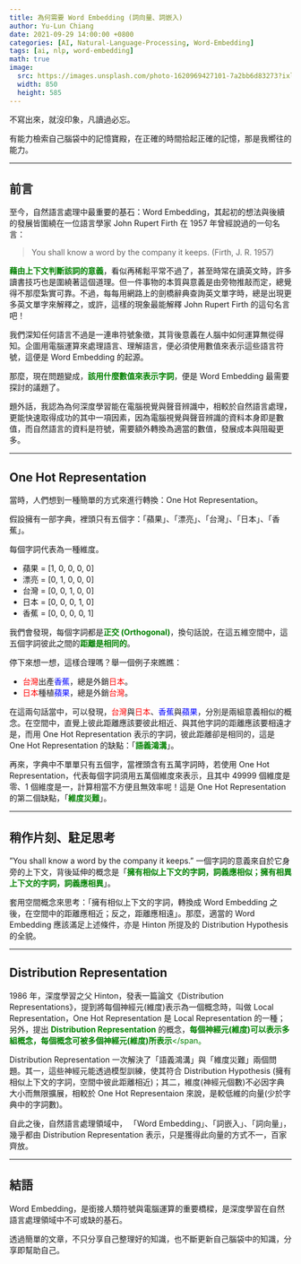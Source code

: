 ```yaml
---
title: 為何需要 Word Embedding (詞向量、詞嵌入)
author: Yu-Lun Chiang
date: 2021-09-29 14:00:00 +0800
categories: [AI, Natural-Language-Processing, Word-Embedding]
tags: [ai, nlp, word-embedding]
math: true
image:
  src: https://images.unsplash.com/photo-1620969427101-7a2bb6d83273?ixlib=rb-1.2.1&q=85&fm=jpg&crop=entropy&cs=srgb
  width: 850
  height: 585
---
```


不寫出來，就沒印象，凡讀過必忘。

有能力檢索自己腦袋中的記憶寶殿，在正確的時間拾起正確的記憶，那是我嚮往的能力。

---
## 前言

至今，自然語言處理中最重要的基石：Word Embedding，其起初的想法與後續的發展皆圍繞在一位語言學家 John Rupert Firth 在 1957 年曾經說過的一句名言：

> You shall know a word by the company it keeps. (Firth, J. R. 1957)

<span style="color:green">**藉由上下文判斷該詞的意義**</span>，看似再稀鬆平常不過了，甚至時常在讀英文時，許多讀書技巧也是圍繞著這個道理。但一件事物的本質與意義是由旁物推敲而定，總覺得不那麼紮實可靠。不過，每每用網路上的劍橋辭典查詢英文單字時，總是出現更多英文單字來解釋之，或許，這樣的現象最能解釋 John Rupert Firth 的這句名言吧！

我們深知任何語言不過是一連串符號象徵，其背後意義在人腦中如何運算無從得知。企圖用電腦運算來處理語言、理解語言，便必須使用數值來表示這些語言符號，這便是 Word Embedding 的起源。

那麼，現在問題變成，<span style="color:green">**該用什麼數值來表示字詞**</span>，便是 Word Embedding 最需要探討的議題了。

題外話，我認為為何深度學習能在電腦視覺與聲音辨識中，相較於自然語言處理，更能快速取得成功的其中一項因素，因為電腦視覺與聲音辨識的資料本身即是數值，而自然語言的資料是符號，需要額外轉換為適當的數值，發展成本與阻礙更多。


---
## One Hot Representation

當時，人們想到一種簡單的方式來進行轉換：One Hot Representation。

假設擁有一部字典，裡頭只有五個字：「蘋果」、「漂亮」、「台灣」、「日本」、「香蕉」。

每個字詞代表為一種維度。
- 蘋果 = [1, 0, 0, 0, 0]
- 漂亮 = [0, 1, 0, 0, 0]
- 台灣 = [0, 0, 1, 0, 0]
- 日本 = [0, 0, 0, 1, 0]
- 香蕉 = [0, 0, 0, 0, 1]

我們會發現，每個字詞都是<span style="color:green">**正交 (Orthogonal)**</span>，換句話說，在這五維空間中，這五個字詞彼此之間的<span style="color:green">**距離是相同的**</span>。

停下來想一想，這樣合理嗎？舉一個例子來瞧瞧：

- <span style="color:red">台灣</span>出產<span style="color:blue">香蕉</span>，總是外銷<span style="color:red">日本</span>。
- <span style="color:red">日本</span>種植<span style="color:blue">蘋果</span>，總是外銷<span style="color:red">台灣</span>。

在這兩句話當中，可以發現，<span style="color:red">台灣</span>與<span style="color:red">日本</span>、<span style="color:blue">香蕉</span>與<span style="color:blue">蘋果</span>，分別是兩組意義相似的概念。在空間中，直覺上彼此距離應該要彼此相近、與其他字詞的距離應該要相遠才是，而用 One Hot Representation 表示的字詞，彼此距離卻是相同的，這是 One Hot Representation 的缺點：「<span style="color:green">**語義鴻溝**</span>」。

再來，字典中不單單只有五個字，當裡頭含有五萬字詞時，若使用 One Hot Representation，代表每個字詞須用五萬個維度來表示，且其中 49999 個維度是零、1 個維度是一，計算相當不方便且無效率呢！這是 One Hot Representation 的第二個缺點，「<span style="color:green">**維度災難**</span>」。


---
## 稍作片刻、駐足思考

”You shall know a word by the company it keeps.” 一個字詞的意義來自於它身旁的上下文，背後延伸的概念是「<span style="color:green">**擁有相似上下文的字詞，詞義應相似；擁有相異上下文的字詞，詞義應相異**</span>」。

套用空間概念來思考：「擁有相似上下文的字詞，轉換成 Word Embedding 之後，在空間中的距離應相近；反之，距離應相遠」。那麼，適當的 Word Embedding 應該滿足上述條件，亦是 Hinton 所提及的 Distribution Hypothesis 的全貌。


---
## Distribution Representation

1986 年，深度學習之父 Hinton，發表一篇論文《Distribution Representations》，提到將每個神經元(維度)表示為一個概念時，叫做 Local Representation，One Hot Representation 是 Local Representation 的一種；另外，提出 <span style="color:green">**Distribution Representation**</span> 的概念，<span style="color:green">**每個神經元(維度)可以表示多組概念，每個概念可被多個神經元(維度)所表示**</span。

Distribution Representation 一次解決了「語義鴻溝」與「維度災難」兩個問題。其一，這些神經元能透過模型訓練，使其符合 Distribution Hypothesis (擁有相似上下文的字詞，空間中彼此距離相近)；其二，維度(神經元個數)不必因字典大小而無限擴展，相較於 One Hot Representaion 來說，是較低維的向量(少於字典中的字詞數)。

自此之後，自然語言處理領域中， 「Word Embedding」、「詞嵌入」、「詞向量」，幾乎都由 Distribution Representation 表示，只是獲得此向量的方式不一，百家齊放。

---
## 結語

Word Embedding，是銜接人類符號與電腦運算的重要橋樑，是深度學習在自然語言處理領域中不可或缺的基石。

透過簡單的文章，不只分享自己整理好的知識，也不斷更新自己腦袋中的知識，分享即幫助自己。

